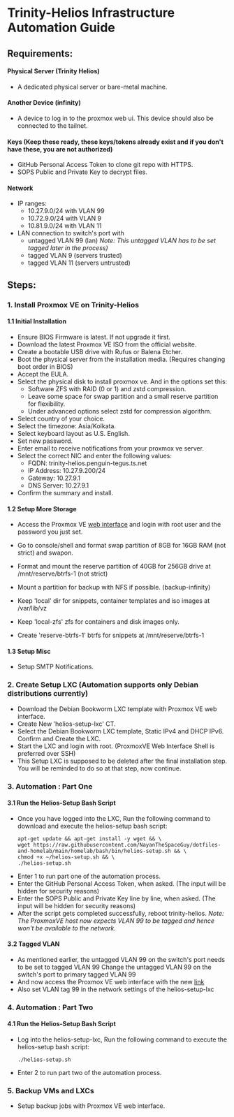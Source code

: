 # Trinity-Helios Infrastructure Automation Guide

## Requirements:

#### Physical Server (Trinity Helios)
  - A dedicated physical server or bare-metal machine.

#### Another Device (infinity)
  - A device to log in to the proxmox web ui. This device should also be connected to the tailnet.

#### Keys (Keep these ready, these keys/tokens already exist and if you don't have these, you are not authorized)
  - GitHub Personal Access Token to clone git repo with HTTPS.
  - SOPS Public and Private Key to decrypt files.

#### Network
  - IP ranges:
    - 10.27.9.0/24 with VLAN 99
    - 10.72.9.0/24 with VLAN 9
    - 10.81.9.0/24 with VLAN 11
  - LAN connection to switch's port with
    - untagged VLAN 99 (lan)
      *Note: This untagged VLAN has to be set tagged later in the process)*
    - tagged VLAN 9 (servers trusted)
    - tagged VLAN 11 (servers untrusted)

## Steps:

### 1. Install Proxmox VE on Trinity-Helios
#### 1.1 **Initial Installation**
  - Ensure BIOS Firmware is latest. If not upgrade it first.
  - Download the latest Proxmox VE ISO from the official website.
  - Create a bootable USB drive with Rufus or Balena Etcher.
  - Boot the physical server from the installation media. (Requires changing boot order in BIOS)
  - Accept the EULA.
  - Select the physical disk to install proxmox ve. And in the options set this:
    - Software ZFS with RAID (0 or 1) and zstd compression.
    - Leave some space for swap partition and a small reserve partition for flexibility.
    - Under advanced options select zstd for compression algorithm.
  - Select country of your choice.
  - Select the timezone: Asia/Kolkata.
  - Select keyboard layout as U.S. English.
  - Set new password.
  - Enter email to receive notifications from your proxmox ve server.
  - Select the correct NIC and enter the following values:
    - FQDN: trinity-helios.penguin-tegus.ts.net
    - IP Address: 10.27.9.200/24
    - Gateway: 10.27.9.1
    - DNS Server: 10.27.9.1
  - Confirm the summary and install.

#### 1.2 **Setup More Storage**
  - Access the Proxmox VE [web interface](https://10.27.9.200:8006) and login with root user and the password you just set.
  - Go to console/shell and format swap partition of 8GB for 16GB RAM (not strict) and swapon.
  - Format and mount the reserve partition of 40GB for 256GB drive at /mnt/reserve/btrfs-1 (not strict)
  - Mount a partition for backup with NFS if possible. (backup-infinity)

  - Keep 'local' dir for snippets, container templates and iso images at /var/lib/vz
  - Keep 'local-zfs' zfs for containers and disk images only.
  - Create 'reserve-btrfs-1' btrfs for snippets at /mnt/reserve/btrfs-1

#### 1.3 **Setup Misc**
  - Setup SMTP Notifications.

### 2. **Create Setup LXC (Automation supports only Debian distributions currently)**
  - Download the Debian Bookworm LXC template with Proxmox VE web interface.
  - Create New 'helios-setup-lxc' CT.
  - Select the Debian Bookworm LXC template, Static IPv4 and DHCP IPv6. Confirm and Create the LXC.
  - Start the LXC and login with root. (ProxmoxVE Web Interface Shell is preferred over SSH)
  - This Setup LXC is supposed to be deleted after the final installation step.
    You will be reminded to do so at that step, now continue.

### 3. **Automation : Part One**
#### 3.1 **Run the Helios-Setup Bash Script**
  - Once you have logged into the LXC,
    Run the following command to download and execute the helios-setup bash script:
    ```
    apt-get update && apt-get install -y wget && \
    wget https://raw.githubusercontent.com/NayanTheSpaceGuy/dotfiles-and-homelab/main/homelab/bash/bin/helios-setup.sh && \
    chmod +x ~/helios-setup.sh && \
    ./helios-setup.sh
    ```
  - Enter 1 to run part one of the automation process.
  - Enter the GitHub Personal Access Token, when asked. (The input will be hidden for security reasons)
  - Enter the SOPS Public and Private Key line by line, when asked. (The input will be hidden for security reasons)
  - After the script gets completed successfully, reboot trinity-helios.
    *Note: The ProxmoxVE host now expects VLAN 99 to be tagged and hence won't be available to the network.*

#### 3.2 **Tagged VLAN**
  - As mentioned earlier, the untagged VLAN 99 on the switch's port needs to be set to tagged VLAN 99
    Change the untagged VLAN 99 on the switch's port to primary tagged VLAN 99
  - And now access the Proxmox VE web interface with the new [link](https://trinity-helios.penguin-tegus.ts.net:8006)
  - Also set VLAN tag 99 in the network settings of the helios-setup-lxc

### 4. **Automation : Part Two**
#### 4.1 **Run the Helios-Setup Bash Script**
  - Log into the helios-setup-lxc,
    Run the following command to execute the helios-setup bash script:
    ```
    ./helios-setup.sh
    ```
  - Enter 2 to run part two of the automation process.

### 5. **Backup VMs and LXCs**
  - Setup backup jobs with Proxmox VE web interface.
